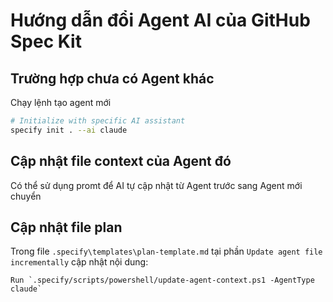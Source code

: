 # Hướng dẫn đổi Agent AI của GitHub Spec Kit

## Trường hợp chưa có Agent khác
Chạy lệnh tạo agent mới
```sh
# Initialize with specific AI assistant
specify init . --ai claude
```

## Cập nhật file context của Agent đó
Có thể sử dụng promt để AI tự cập nhật từ Agent trước sang Agent mới chuyển

## Cập nhật file plan
Trong file `.specify\templates\plan-template.md` tại phần `Update agent file incrementally` cập nhật nội dung:
```text
Run `.specify/scripts/powershell/update-agent-context.ps1 -AgentType claude`
```